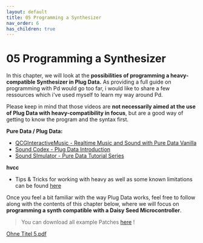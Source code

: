 ```yaml
---
layout: default
title: 05 Programming a Synthesizer
nav_order: 6
has_children: true
---
```


# 05 Programming a Synthesizer

In this chapter, we will look at the **possibilities of programming a heavy-compatible Synthesizer in Plug Data.** As providing a full guide on programming with Pd would go too far, i would like to share a few ressources which i've used myself to learn my way around Pd. 

Please keep in mind that those videos are **not necessarily aimed at the use of Plug Data with heavy-compatibility in focus**, but are a good way of getting to know the program and the syntax first.

**Pure Data / Plug Data:**
- [QCGInteractiveMusic - Realtime Music and Sound with Pure Data Vanilla](https://youtu.be/SLx7kjuFheY?si=Al6hmUHhqnK8-pkg)
- [Sound Codex - Plug Data Introduction](https://www.youtube.com/watch?v=EoOEZYn4xdA)
- [Sound SImulator - Pure Data Tutorial Series](https://youtu.be/1o5Wasmd8yU?si=8Cyid-OEyHV6KcKr)

**hvcc**
- Tips & Tricks for working with heavy as well as some known limitations can be found [here](https://github.com/Wasted-Audio/hvcc/blob/develop/docs/02.getting_started.md)

Once you feel a bit familiar with the way Plug Data works, feel free to follow along with the contents of this chapter below, where we will focus on **programming a synth compatible with a Daisy Seed Microcontroller**.

> You can download all example Patches <a href="{{ site.baseurl }}/assets/diy-synth-example-files.zip" download>here</a> !

[Ohne Titel 5.pdf](https://github.com/user-attachments/files/20229349/Ohne.Titel.5.pdf)



